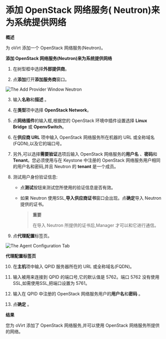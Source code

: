# 添加 OpenStack 网络服务( Neutron)来为系统提供网络

**概述**

为 oVirt 添加一个 OpenStack 网络服务(Neutron)。

**添加 OpenStack 网络服务(Neutron)来为系统提供网络**

1. 在树型框中选择**外部提供商**。

2. 点**添加**打开**添加服务商**窗口。

 ![The Add Provider Window Neutron](images/External_Providers_the_add_provider_window_neutron.png)

3. 输入**名称**和**描述** 。

4. 在**类型**项中选择 **OpenStack Network**。

5. 点**网络插件**的输入框,根据您的 OpenStack 环境中插件设置选择 **Linux Bridge** 或 **OpenvSwitch**。

6. 在**供应商 URL** 项中输入 OpenStack 网络服务所在机器的 URL 或全称域名(FQDN),以及它的端口号。

7. 另外,可以选择**需要验证**选项后输入 OpenStack 网络服务的**用户名** 、**密码**和**Tenant**。您必须使用与在 Keystone 中注册的 OpenStack 网络服务用户相同的用户名和密码,并且 Neutron 的 **tenant**
是一个成员。

8. 测试用户身份验证信息:

   * 点**测试**按钮来测试您所使用的验证信息是否有效。

   * 如果 Neutron 使用SSL,**导入供应商证书**窗口会出现。点**确定**导入 Neutron 提供的证书。

      > **重要**
      >
      > 在导入 Neutron 所提供的证书后,Manager 才可以和它进行通信。

9. 点**代理配置**标签页。

 ![The Agent Configuration Tab](images/External_Providers_the_agent_configuration_tab.png)

 **代理配置标签页**

10. 在**主机**项中输入 QPID 服务器所在的 URL 或全称域名(FQDN)。

11. 输入被用来连接到 QPID 的端口号,它的默认值是 5762。端口 5762 没有使用 SSL,如需使用SSL,把端口设置为 5761。

12. 输入在 QPID 中注册的 OpenStack 网络服务用户的**用户名**和**密码** 。

13. 点**确定** 。

**结果**

您为 oVirt 添加了 OpenStack 网络服务,并可以使用 OpenStack 网络服务所提供的网络。
